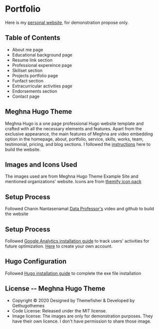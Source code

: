 # Portfolio
Here is my [personal website](https://anniehsuan.github.io/Portfolio/), for demonstration propose only.

## Table of Contents 
- About me page 
- Educational background page
- Resume link section
- Professional expereince page
- Skillset section 
- Projects portfolio page
- Funfact section 
- Extracurricular activities page 
- Endorsements section
- Contact page

## Meghna Hugo Theme
Meghna Hugo is a one page professional Hugo website template and crafted with all the necessary elements and features. Apart from the exclusive appearance, the main features of Meghna are video embedding option in the homepage, about, portfolio, service, skills, works, team, testimonial, pricing, and blog sections. I followed the [instructions](https://github.com/themefisher/meghna-hugo) here to build the website.
## Images and Icons Used
The images used are from Meghna Hugo Theme Example Site and mentioned organizations' website. Icons are from [themify icon pack](https://themify.me/themify-icons)
## Setup Process
Followed Chanin Nantasenamat [Data Professor's](https://github.com/dataprofessor) video and github to build the website
## Setup Process
Followed [Google Analytics installation guide](https://github.com/dwyl/learn-google-analytics) to track users' activities for future optimization.
[Here](https://analytics.google.com/analytics/web/) to create your own account. 

## Hugo Configuration 
Followed [Hugo installation guide](https://github.com/gohugoio/hugo) to complete the exe file installation


## License -- Meghna Hugo Theme
* Copyright © 2020 Designed by Themefisher & Developed by Gethugothemes
* Code License: Released under the MIT license.
* Image license: The images are only for demonstration purposes. They have their own licence. I don't have permission to share those image.
